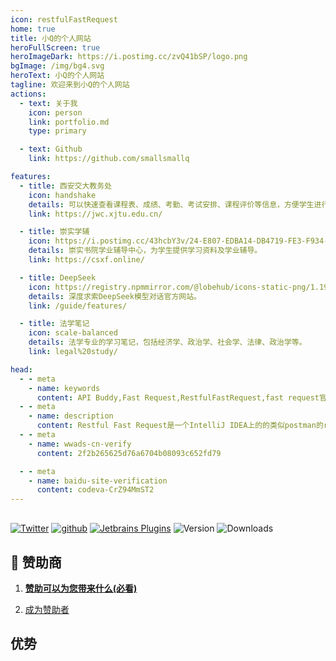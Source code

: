 ```yaml
---
icon: restfulFastRequest
home: true
title: 小Q的个人网站
heroFullScreen: true
heroImageDark: https://i.postimg.cc/zvQ41bSP/logo.png
bgImage: /img/bg4.svg
heroText: 小Q的个人网站
tagline: 欢迎来到小Q的个人网站
actions:
  - text: 关于我
    icon: person
    link: portfolio.md
    type: primary

  - text: Github
    link: https://github.com/smallsmallq

features:
  - title: 西安交大教务处
    icon: handshake
    details: 可以快速查看课程表、成绩、考勤、考试安排、课程评价等信息，方便学生进行学习和管理。
    link: https://jwc.xjtu.edu.cn/

  - title: 崇实学辅
    icon: https://i.postimg.cc/43hcbY3v/24-E807-EDBA14-DB4719-FE3-F934-AE810-C2.png
    details: 崇实书院学业辅导中心，为学生提供学习资料及学业辅导。
    link: https://csxf.online/

  - title: DeepSeek
    icon: https://registry.npmmirror.com/@lobehub/icons-static-png/1.19.0/files/dark/
    details: 深度求索DeepSeek模型对话官方网站。
    link: /guide/features/

  - title: 法学笔记
    icon: scale-balanced
    details: 法学专业的学习笔记，包括经济学、政治学、社会学、法律、政治学等。
    link: legal%20study/

head:
  - - meta
    - name: keywords
      content: API Buddy,Fast Request,RestfulFastRequest,fast request官网,api-buddy,Restful Fast Request,Fast Request激活码
  - - meta
    - name: description
      content: Restful Fast Request是一个IntelliJ IDEA上的的类似postman的restful api工具插件，可以根据已有的方法帮助您快速生成url和params，一个API调试工具+API管理工具，支持springmvc、springboot、java-rs
  - - meta
    - name: wwads-cn-verify
      content: 2f2b265625d76a6704b08093c652fd79

  - - meta
    - name: baidu-site-verification
      content: codeva-CrZ94MmST2
---
```


<div style="margin-top: 30px;"></div>

[![Twitter](https://img.shields.io/static/v1?label=Twitter&message=FastRequest666&logo=twitter&color=FC8D34)](https://twitter.com/FastRequest666)
[![github](https://badgen.net/badge/Github/fast-request/21D789?icon=github)](https://github.com/dromara/fast-request) [![Jetbrains Plugins][plugin-img]][plugin] ![Version](https://img.shields.io/jetbrains/plugin/v/16988?logo=IntelliJ%20IDEA) ![Downloads](https://img.shields.io/jetbrains/plugin/d/16988?color=FE2857)

<div style="margin-top: 20px;"></div>

## 🌈 赞助商

1. [**赞助可以为您带来什么(必看)**](./guide/sponsor.md#优势)

2. [成为赞助者](./guide/sponsor.md)

<SiteInfo
name="CodeGeeX"
desc="免费必装的智能编程助手"
url="https://codegeex.cn/?utm_source=pay&utm_medium=fast-request"
logo="/img/sponsor/codegeex.svg"
preview="/img/sponsor/codegeex-home.png"
style="max-width:370px"
/>

<SiteInfo
name="Apifox"
desc="API 设计、开发、测试一体化协作平台"
url="http://apifox.com/?utm_source=pay&utm_medium=fast-request"
logo="/img/sponsor/apifox.png"
preview="/img/sponsor/apifox-home.png"
style="max-width:370px"
/>

<SiteInfo
  name="引迈信息"
  desc="一键生成表单信息"
  url="https://www.jnpfsoft.com/index.html?from=fast-request"
  logo="/img/sponsor/jnpfsoft-logo.png"
  preview="/img/sponsor/jnpfsoft-home.png"
  style="max-width:370px"
/>

## 优势

<div class="home-advantage">
  <div style="border-radius: 10px;overflow: hidden">
    <iframe
      title="优势"
      :src="$withBase('/html/showsideNew.html')"
      width="100%"
      height="500px"
      frameborder="0"
      scrolling="No"
      leftmargin="0"
      topmargin="0"
    />
  </div>
  <div style="margin-top: 20px"></div>
  <a class="advantage-more" href="guide/features/">更多功能</a>
</div>

## 🥇 功能

<!-- @include: @src/compare.snippet.md -->

## 🎉 致谢

**Fast Request** 简称 **FR** 。自从 2021 年上线以来获得了很多人的支持。目前微信社区群 1000 多人，下载超过 ![Downloads](https://img.shields.io/jetbrains/plugin/d/16988?color=FE2857)，感谢各位支持者的一路同行，我们会努力提升软件的人性化程度，同时也让软件变得有趣。

感谢 OSCHINA 和 Gitee 官方平台对 **FR** 项目的推荐和肯定。**Restful Fast Request**在 [**2021**](https://www.oschina.net/question/2918182_2324736) 年度获得"OSC 年度最受欢迎个人项目" <Badge vertical="baseline">Top 15</Badge> 殊荣。

<!-- @include: @src/contact.snippet.md -->

[plugin]: https://plugins.jetbrains.com/plugin/16988
[plugin-img]: https://img.shields.io/badge/plugin-主页-x.svg?logo=IntelliJ%20IDEA
